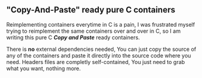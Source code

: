 ## "Copy-And-Paste" ready pure C containers

Reimplementing containers everytime in C is a pain, I was frustrated myself trying to reimplement the same containers over and over in C, so I am writing this pure C ***Copy and Paste*** ready containers.

There is **no** external dependencies needed, You can just copy the source of any of the containers and paste it directly into the source code where you need. Headers files are completly self-contained, You just need to grab what you want, nothing more.
